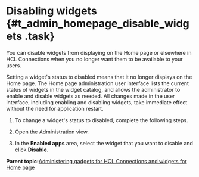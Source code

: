 # Disabling widgets {#t_admin_homepage_disable_widgets .task}

You can disable widgets from displaying on the Home page or elsewhere in HCL Connections when you no longer want them to be available to your users.

Setting a widget's status to disabled means that it no longer displays on the Home page. The Home page administration user interface lists the current status of widgets in the widget catalog, and allows the administrator to enable and disable widgets as needed. All changes made in the user interface, including enabling and disabling widgets, take immediate effect without the need for application restart.

1.  To change a widget's status to disabled, complete the following steps.
2.  Open the Administration view.

3.  In the **Enabled apps** area, select the widget that you want to disable and click **Disable**.


**Parent topic:**[Administering gadgets for HCL Connections and widgets for Home page](../admin/c_admin_homepage_add_custom_widgets.md)


